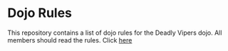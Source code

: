 Dojo Rules
==========

This repository contains a list of dojo rules for the Deadly Vipers dojo.
All members should read the rules.  Click [here](https://github.com/deadlyvipers)

